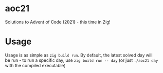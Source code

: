 # aoc21
Solutions to Advent of Code (2021) - this time in Zig!

# Usage
Usage is as simple as `zig build run`. By default, the latest solved day will be run - to run a specific day, use `zig build run -- day` (or just `./aoc21 day` with the compiled executable)

